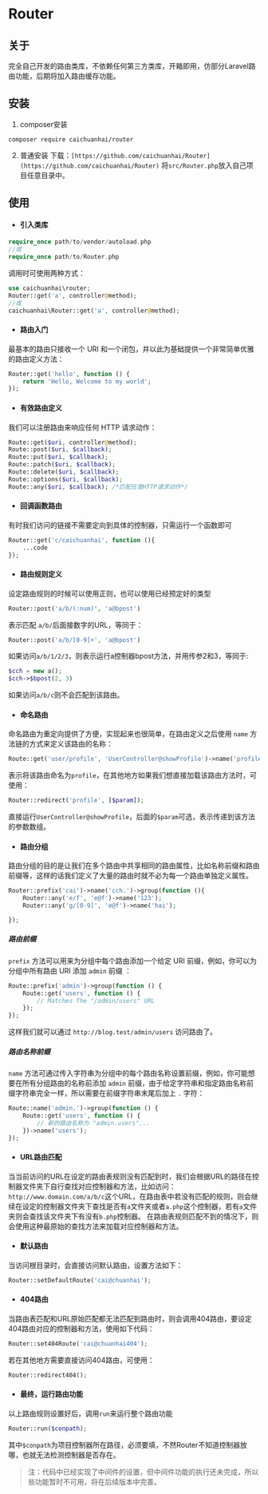 # Router

## 关于
完全自己开发的路由类库，不依赖任何第三方类库，开箱即用，仿部分Laravel路由功能，后期将加入路由缓存功能。

## 安装
1. composer安装
```shell
composer require caichuanhai/router
```

2. 普通安装
下载：`[https://github.com/caichuanhai/Router](https://github.com/caichuanhai/Router)`
将`src/Router.php`放入自己项目任意目录中。

## 使用

- #### 引入类库
```php
require_once path/to/vendor/autoload.php
//或
require_once path/to/Router.php
```
调用时可使用两种方式：
```php
use caichuanhai\router;
Router::get('a', controller@method);
//或
caichuanhai\Router::get('a', controller@method);
```

- #### 路由入门
最基本的路由只接收一个 URI 和一个闭包，并以此为基础提供一个非常简单优雅的路由定义方法：
```php
Router::get('hello', function () {
    return 'Hello, Welcome to my world';
});
```

- #### 有效路由定义
我们可以注册路由来响应任何 HTTP 请求动作：
```php
Route::get($uri, controller@method);
Route::post($uri, $callback);
Route::put($uri, $callback);
Route::patch($uri, $callback);
Route::delete($uri, $callback);
Route::options($uri, $callback);
Route::any($uri, $callback); /*匹配任意HTTP请求动作*/
```

- #### 回调函数路由
有时我们访问的链接不需要定向到具体的控制器，只需运行一个函数即可
```php
Router::get('c/caichuanhai', function (){
	...code
});
```

- #### 路由规则定义
设定路由规则的时候可以使用正则，也可以使用已经预定好的类型
```php
Router::post('a/b/(:num)', 'a@bpost')
```

表示匹配 `a/b/`后面接数字的URL，等同于：
```php
Router::post('a/b/[0-9]+', 'a@bpost')
```

如果访问`a/b/1/2/3`，则表示运行a控制器bpost方法，并用传参2和3，等同于:
```php
$cch = new a();
$cch->$bpost(2, 3)
```

如果访问`a/b/c`则不会匹配到该路由。


- #### 命名路由
命名路由为重定向提供了方便，实现起来也很简单，在路由定义之后使用 `name` 方法链的方式来定义该路由的名称：
```php
Route::get('user/profile', 'UserController@showProfile')->name('profile');
```
表示将该路由命名为`profile`，在其他地方如果我们想直接加载该路由方法时，可使用：
```php
Router::redirect('profile', [$param]);
```
直接运行`UserController@showProfile`，后面的`$param`可选，表示传递到该方法的参数数组。

- #### 路由分组
路由分组的目的是让我们在多个路由中共享相同的路由属性，比如名称前缀和路由前缀等，这样的话我们定义了大量的路由时就不必为每一个路由单独定义属性。
```php
Router::prefix('cai')->name('cch.')->group(function (){
	Router::any('e/f', 'e@f')->name('123');
	Router::any('g/[0-9]', 'e@f')->name('hai');

});
```

##### 路由前缀
`prefix` 方法可以用来为分组中每个路由添加一个给定 URI 前缀，例如，你可以为分组中所有路由 URI 添加 `admin` 前缀 ：
```php
Route::prefix('admin')->group(function () {
    Route::get('users', function () {
        // Matches The "/admin/users" URL
    });
});
```
这样我们就可以通过 `http://blog.test/admin/users` 访问路由了。

##### 路由名称前缀
`name` 方法可通过传入字符串为分组中的每个路由名称设置前缀，例如，你可能想要在所有分组路由的名称前添加 `admin` 前缀，由于给定字符串和指定路由名称前缀字符串完全一样，所以需要在前缀字符串末尾后加上 `.` 字符：
```php
Route::name('admin.')->group(function () {
    Route::get('users', function () {
        // 新的路由名称为 "admin.users"...
    })->name('users');
});
```

- #### URL路由匹配
当当前访问的URL在设定的路由表规则没有匹配到时，我们会根据URL的路径在控制器文件夹下自行查找对应控制器和方法，比如访问：`http://www.domain.com/a/b/c`这个URL，在路由表中若没有匹配的规则，则会继续在设定的控制器文件夹下查找是否有`a`文件夹或者`a.php`这个控制器，若有`a`文件夹则会查找该文件夹下有没有`b.php`控制器。
在路由表规则匹配不到的情况下，则会使用这种最原始的查找方法来加载对应控制器和方法。

- #### 默认路由
当访问根目录时，会直接访问默认路由，设置方法如下：
```php
Router::setDefaultRoute('cai@chuanhai');
```

- #### 404路由
当路由表匹配和URL原始匹配都无法匹配到路由时，则会调用404路由，要设定404路由对应的控制器和方法，使用如下代码：
```php
Router::set404Route('cai@chuanhai404');
```

若在其他地方需要直接访问404路由，可使用：
```php
Router::redirect404();
```

- #### 最终，运行路由功能
以上路由规则设置好后，调用`run`来运行整个路由功能
```php
Router::run($conpath);
```
其中`$conpath`为项目控制器所在路径，必须要填，不然Router不知道控制器放哪，也就无法检测控制器是否存在。

> 注：代码中已经实现了中间件的设置，但中间件功能的执行还未完成，所以些功能暂时不可用，将在后续版本中完善。